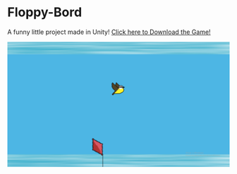 # Floppy-Bord

A funny little project made in Unity!
<a href="https://github.com/xdot2012/OREIABIRD/raw/master/build.rar">Click here to Download the Game!</a>

<img src="./docs/print.png"></img>
